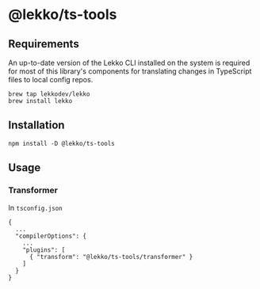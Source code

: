 # @lekko/ts-tools

## Requirements

An up-to-date version of the Lekko CLI installed on the system is required for most of this library's components for translating changes in TypeScript files to local config repos.

```
brew tap lekkodev/lekko
brew install lekko
```

## Installation

```
npm install -D @lekko/ts-tools
```

## Usage

### Transformer

In `tsconfig.json`

```
{
  ...
  "compilerOptions": {
    ...
    "plugins": [
      { "transform": "@lekko/ts-tools/transformer" }
    ]
  }
}
```
